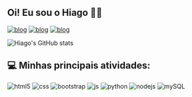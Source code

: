 ## Oi! Eu sou o Hiago 🙋‍♂️

[![blog](https://img.shields.io/badge/Vercel-000000?style=for-the-badge&logo=vercel&logoColor=white)](https://vercel.com/hiagoquiroga)
[![blog](https://img.shields.io/badge/LinkedIn-0077B5?style=for-the-badge&logo=linkedin&logoColor=white)](https://www.linkedin.com/in/hiagoquiroga/)
[![blog](https://img.shields.io/badge/Instagram-E4405F?style=for-the-badge&logo=instagram&logoColor=white)](https://www.instagram.com/hiagoquiroga/)

![Hiago's GitHub stats](https://github-readme-stats.vercel.app/api?username=hiagoquiroga&show_icons=true&theme=highcontrast)

## 💻 Minhas principais atividades:

<div style="display: inline_block">
  <img align="center" alt="html5" src="https://img.shields.io/badge/HTML5-E34F26?style=for-the-badge&logo=html5&logoColor=white" />
  <img align="center" alt="css" src="https://img.shields.io/badge/CSS3-1572B6?style=for-the-badge&logo=css3&logoColor=white" />
  <img align="center" alt="bootstrap" src="https://img.shields.io/badge/Bootstrap-563D7C?style=for-the-badge&logo=bootstrap&logoColor=white" />
  <img align="center" alt="js" src="https://img.shields.io/badge/JavaScript-F7DF1E?style=for-the-badge&logo=javascript&logoColor=black" />
  <img align="center" alt="python" src="https://img.shields.io/badge/Python-14354C?style=for-the-badge&logo=python&logoColor=white"/>
  <img align="center" alt="nodejs" src="https://img.shields.io/badge/Node.js-43853D?style=for-the-badge&logo=node.js&logoColor=white" />
  <img align="center" alt="mySQL" src="https://img.shields.io/badge/MySQL-00000F?style=for-the-badge&logo=mysql&logoColor=white" />
</div><br/>
